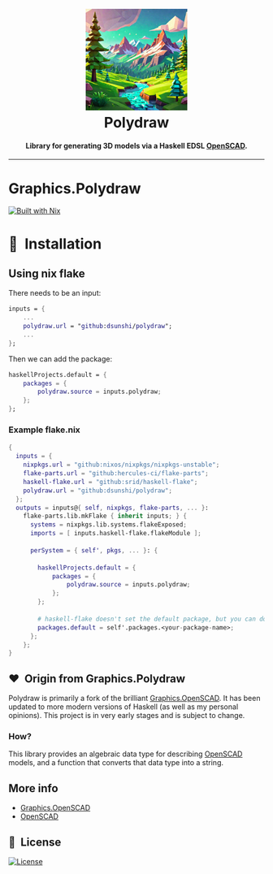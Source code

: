 <h1 align="center">
  <br>
  <img src="images/logo.png" alt="Polydraw" width="200">
  <br>
  Polydraw
  <br>
</h1>

<h4 align="center">
Library for generating 3D models via a Haskell EDSL <a href="https://openscad.org/">OpenSCAD</a>.
</h4>

<hr />

# Graphics.Polydraw

[![Built with Nix][builtwithnix-badge]][builtwithnix]

# 🚀&nbsp; Installation

## Using nix flake

There needs to be an input:
```nix
inputs = {
    ...
    polydraw.url = "github:dsunshi/polydraw";
    ...
};
```

Then we can add the package:
```nix
haskellProjects.default = {
    packages = {
        polydraw.source = inputs.polydraw;
    };
};
```

### Example flake.nix

```nix
{
  inputs = {
    nixpkgs.url = "github:nixos/nixpkgs/nixpkgs-unstable";
    flake-parts.url = "github:hercules-ci/flake-parts";
    haskell-flake.url = "github:srid/haskell-flake";
    polydraw.url = "github:dsunshi/polydraw";
  };
  outputs = inputs@{ self, nixpkgs, flake-parts, ... }:
    flake-parts.lib.mkFlake { inherit inputs; } {
      systems = nixpkgs.lib.systems.flakeExposed;
      imports = [ inputs.haskell-flake.flakeModule ];

      perSystem = { self', pkgs, ... }: {

        haskellProjects.default = {
            packages = {
                polydraw.source = inputs.polydraw;
            };
        };

        # haskell-flake doesn't set the default package, but you can do it here.
        packages.default = self'.packages.<your-package-name>;
      };
    };
}
```


## ❤️&nbsp; Origin from Graphics.Polydraw

Polydraw is primarily a fork of the brilliant [Graphics.OpenSCAD](https://hackage.haskell.org/package/OpenSCAD-0.2.1.0/docs/Graphics-OpenSCAD.html).
It has been updated to more modern versions of Haskell (as well as my personal opinions).
This project is in very early stages and is subject to change.

### How?
This library provides an algebraic data type for describing [OpenSCAD](http://openscad.org) models, and a function
that converts that data type into a string.

## More info

 - [Graphics.OpenSCAD](https://hackage.haskell.org/package/OpenSCAD-0.2.1.0/docs/Graphics-OpenSCAD.html)
 - [OpenSCAD](http://openscad.org)

[builtwithnix-badge]: https://img.shields.io/badge/builtwith-nix-7d81f7?logo=nixos&logoColor=white&style=flat-square
[builtwithnix]: https://builtwithnix.org/

## 📘&nbsp; License

[![License](https://img.shields.io/badge/license-MIT-blue.svg)](/LICENSE)
